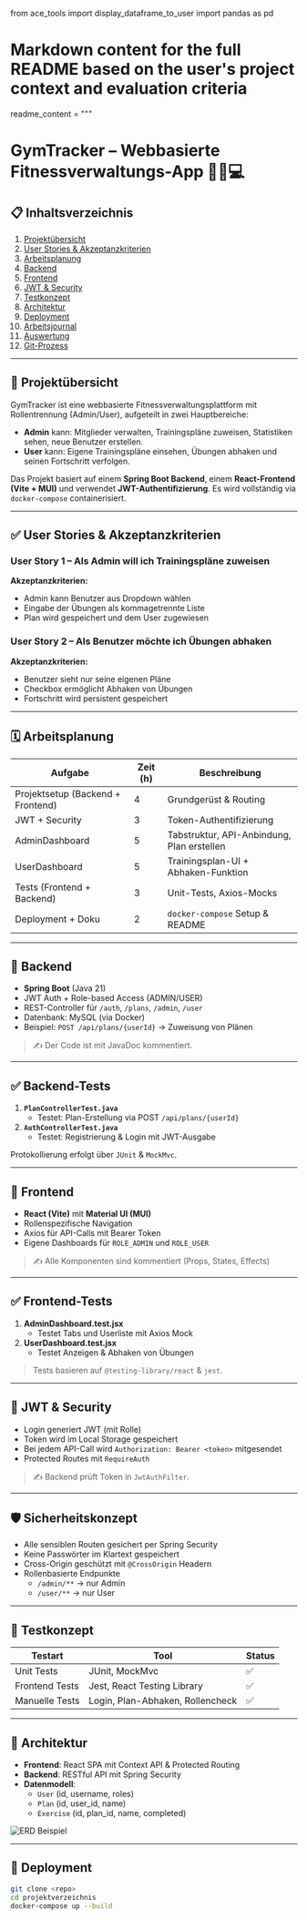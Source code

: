 from ace_tools import display_dataframe_to_user
import pandas as pd

# Markdown content for the full README based on the user's project context and evaluation criteria
readme_content = """
# GymTracker – Webbasierte Fitnessverwaltungs-App 🏋️‍♂️💻

## 📋 Inhaltsverzeichnis

1. [Projektübersicht](#projektübersicht)
2. [User Stories & Akzeptanzkriterien](#user-stories--akzeptanzkriterien)
3. [Arbeitsplanung](#arbeitsplanung)
4. [Backend](#backend)
5. [Frontend](#frontend)
6. [JWT & Security](#jwt--security)
7. [Testkonzept](#testkonzept)
8. [Architektur](#architektur)
9. [Deployment](#deployment)
10. [Arbeitsjournal](#arbeitsjournal)
11. [Auswertung](#auswertung)
12. [Git-Prozess](#git-prozess)

---

## 📌 Projektübersicht

GymTracker ist eine webbasierte Fitnessverwaltungsplattform mit Rollentrennung (Admin/User), aufgeteilt in zwei Hauptbereiche:

- **Admin** kann: Mitglieder verwalten, Trainingspläne zuweisen, Statistiken sehen, neue Benutzer erstellen.
- **User** kann: Eigene Trainingspläne einsehen, Übungen abhaken und seinen Fortschritt verfolgen.

Das Projekt basiert auf einem **Spring Boot Backend**, einem **React-Frontend (Vite + MUI)** und verwendet **JWT-Authentifizierung**. Es wird vollständig via `docker-compose` containerisiert.

---

## ✅ User Stories & Akzeptanzkriterien

### User Story 1 – Als Admin will ich Trainingspläne zuweisen
**Akzeptanzkriterien:**
- Admin kann Benutzer aus Dropdown wählen
- Eingabe der Übungen als kommagetrennte Liste
- Plan wird gespeichert und dem User zugewiesen

### User Story 2 – Als Benutzer möchte ich Übungen abhaken
**Akzeptanzkriterien:**
- Benutzer sieht nur seine eigenen Pläne
- Checkbox ermöglicht Abhaken von Übungen
- Fortschritt wird persistent gespeichert

---

## 🗓️ Arbeitsplanung

| Aufgabe                      | Zeit (h) | Beschreibung                              |
|-----------------------------|----------|-------------------------------------------|
| Projektsetup (Backend + Frontend) | 4        | Grundgerüst & Routing                     |
| JWT + Security              | 3        | Token-Authentifizierung                   |
| AdminDashboard              | 5        | Tabstruktur, API-Anbindung, Plan erstellen |
| UserDashboard               | 5        | Trainingsplan-UI + Abhaken-Funktion       |
| Tests (Frontend + Backend) | 3        | Unit-Tests, Axios-Mocks                   |
| Deployment + Doku           | 2        | `docker-compose` Setup & README           |

---

## 🔧 Backend

- **Spring Boot** (Java 21)
- JWT Auth + Role-based Access (ADMIN/USER)
- REST-Controller für `/auth`, `/plans`, `/admin`, `/user`
- Datenbank: MySQL (via Docker)
- Beispiel: `POST /api/plans/{userId}` → Zuweisung von Plänen

> ✍️ Der Code ist mit JavaDoc kommentiert.

---

## ✅ Backend-Tests

1. **`PlanControllerTest.java`**
   - Testet: Plan-Erstellung via POST `/api/plans/{userId}`
2. **`AuthControllerTest.java`**
   - Testet: Registrierung & Login mit JWT-Ausgabe

Protokollierung erfolgt über `JUnit` & `MockMvc`.

---

## 🎨 Frontend

- **React (Vite)** mit **Material UI (MUI)**
- Rollenspezifische Navigation
- Axios für API-Calls mit Bearer Token
- Eigene Dashboards für `ROLE_ADMIN` und `ROLE_USER`

> ✍️ Alle Komponenten sind kommentiert (Props, States, Effects)

---

## ✅ Frontend-Tests

1. **AdminDashboard.test.jsx**
   - Testet Tabs und Userliste mit Axios Mock
2. **UserDashboard.test.jsx**
   - Testet Anzeigen & Abhaken von Übungen

> Tests basieren auf `@testing-library/react` & `jest`.

---

## 🔐 JWT & Security

- Login generiert JWT (mit Rolle)
- Token wird im Local Storage gespeichert
- Bei jedem API-Call wird `Authorization: Bearer <token>` mitgesendet
- Protected Routes mit `RequireAuth`

> ✍️ Backend prüft Token in `JwtAuthFilter`.

---

## 🛡️ Sicherheitskonzept

- Alle sensiblen Routen gesichert per Spring Security
- Keine Passwörter im Klartext gespeichert
- Cross-Origin geschützt mit `@CrossOrigin` Headern
- Rollenbasierte Endpunkte
  - `/admin/**` → nur Admin
  - `/user/**` → nur User

---

## 🧪 Testkonzept

| Testart          | Tool              | Status |
|------------------|-------------------|--------|
| Unit Tests       | JUnit, MockMvc    | ✅      |
| Frontend Tests   | Jest, React Testing Library | ✅      |
| Manuelle Tests   | Login, Plan-Abhaken, Rollencheck | ✅ |

---

## 🧱 Architektur

- **Frontend**: React SPA mit Context API & Protected Routing
- **Backend**: RESTful API mit Spring Security
- **Datenmodell**:
  - `User` (id, username, roles)
  - `Plan` (id, user_id, name)
  - `Exercise` (id, plan_id, name, completed)

![ERD Beispiel](https://example.com/erd-skizze.png)

---

## 🚀 Deployment

```bash
git clone <repo>
cd projektverzeichnis
docker-compose up --build

